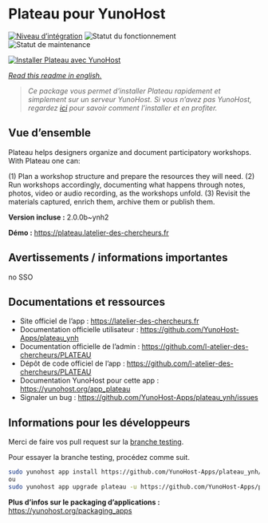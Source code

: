 <!--
N.B.: This README was automatically generated by https://github.com/YunoHost/apps/tree/master/tools/README-generator
It shall NOT be edited by hand.
-->

# Plateau pour YunoHost

[![Niveau d’intégration](https://dash.yunohost.org/integration/plateau.svg)](https://dash.yunohost.org/appci/app/plateau) ![Statut du fonctionnement](https://ci-apps.yunohost.org/ci/badges/plateau.status.svg) ![Statut de maintenance](https://ci-apps.yunohost.org/ci/badges/plateau.maintain.svg)

[![Installer Plateau avec YunoHost](https://install-app.yunohost.org/install-with-yunohost.svg)](https://install-app.yunohost.org/?app=plateau)

*[Read this readme in english.](./README.md)*

> *Ce package vous permet d’installer Plateau rapidement et simplement sur un serveur YunoHost.
Si vous n’avez pas YunoHost, regardez [ici](https://yunohost.org/#/install) pour savoir comment l’installer et en profiter.*

## Vue d’ensemble

Plateau helps designers organize and document participatory workshops. With Plateau one can: 

(1) Plan a workshop structure and prepare the resources they will need. 
(2) Run workshops accordingly, documenting what happens through notes, photos, video or audio recording, as the workshops unfold. 
(3) Revisit the materials captured, enrich them, archive them or publish them.


**Version incluse :** 2.0.0b~ynh2

**Démo :** https://plateau.latelier-des-chercheurs.fr
## Avertissements / informations importantes

no SSO

## Documentations et ressources

* Site officiel de l’app : <https://latelier-des-chercheurs.fr>
* Documentation officielle utilisateur : <https://github.com/YunoHost-Apps/plateau_ynh>
* Documentation officielle de l’admin : <https://github.com/l-atelier-des-chercheurs/PLATEAU>
* Dépôt de code officiel de l’app : <https://github.com/l-atelier-des-chercheurs/PLATEAU>
* Documentation YunoHost pour cette app : <https://yunohost.org/app_plateau>
* Signaler un bug : <https://github.com/YunoHost-Apps/plateau_ynh/issues>

## Informations pour les développeurs

Merci de faire vos pull request sur la [branche testing](https://github.com/YunoHost-Apps/plateau_ynh/tree/testing).

Pour essayer la branche testing, procédez comme suit.

``` bash
sudo yunohost app install https://github.com/YunoHost-Apps/plateau_ynh/tree/testing --debug
ou
sudo yunohost app upgrade plateau -u https://github.com/YunoHost-Apps/plateau_ynh/tree/testing --debug
```

**Plus d’infos sur le packaging d’applications :** <https://yunohost.org/packaging_apps>